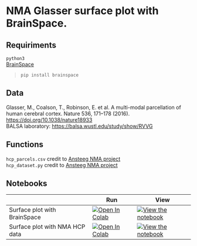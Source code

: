 # NMA Glasser surface plot with BrainSpace.  

## Requiriments  
`python3`  
[BrainSpace](https://brainspace.readthedocs.io/en/latest/index.html)  
> `pip install brainspace`

## Data  
Glasser, M., Coalson, T., Robinson, E. et al. A multi-modal parcellation of human cerebral cortex. Nature 536, 171–178 (2016). https://doi.org/10.1038/nature18933  
BALSA laboratory: https://balsa.wustl.edu/study/show/RVVG    
 
 ## Functions  
`hcp_parcels.csv` credit to [Ansteeg NMA project](https://github.com/ansteeg/NeuroMatchProject)   
`hcp_dataset.py` credit to [Ansteeg NMA project](https://github.com/ansteeg/NeuroMatchProject)   

## Notebooks

|   | Run | View |
| - | --- | ---- |
| Surface plot with BrainSpace | [![Open In Colab](https://colab.research.google.com/assets/colab-badge.svg)](https://colab.research.google.com/github/rcruces/2020_NMA_surface-plot/blob/master/data/tutorial-surface_plot_with_BrainSpace.ipynb) | [![View the notebook](https://img.shields.io/badge/render-nbviewer-orange.svg)](https://nbviewer.jupyter.org/github/rcruces/2020_NMA_surface-plot/blob/master/data/tutorial-surface_plot_with_BrainSpace.ipynb?flush_cache=true) |
| Surface plot with NMA HCP data | [![Open In Colab](https://colab.research.google.com/assets/colab-badge.svg)](https://colab.research.google.com/github/rcruces/2020_NMA_surface-plot/blob/master/data/tutorial-surface_plot_hcp_example.ipynb) | [![View the notebook](https://img.shields.io/badge/render-nbviewer-orange.svg)](https://nbviewer.jupyter.org/github/rcruces/2020_NMA_surface-plot/blob/master/data/tutorial-surface_plot_hcp_example.ipynb?flush_cache=true) |
